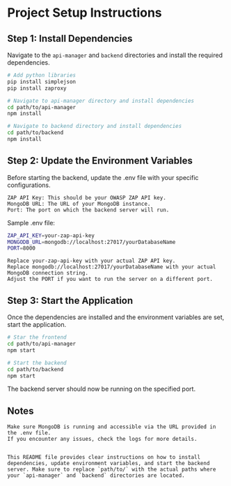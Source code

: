 # Project Setup Instructions

## Step 1: Install Dependencies

Navigate to the `api-manager` and `backend` directories and install the required dependencies.

```bash
# Add python libraries
pip install simplejson
pip install zaproxy

# Navigate to api-manager directory and install dependencies
cd path/to/api-manager
npm install

# Navigate to backend directory and install dependencies
cd path/to/backend
npm install
```
## Step 2: Update the Environment Variables

Before starting the backend, update the .env file with your specific configurations.

    ZAP API Key: This should be your OWASP ZAP API key.
    MongoDB URL: The URL of your MongoDB instance.
    Port: The port on which the backend server will run.

Sample .env file:
```bash
ZAP_API_KEY=your-zap-api-key
MONGODB_URL=mongodb://localhost:27017/yourDatabaseName
PORT=8000
```
    Replace your-zap-api-key with your actual ZAP API key.
    Replace mongodb://localhost:27017/yourDatabaseName with your actual MongoDB connection string.
    Adjust the PORT if you want to run the server on a different port.

## Step 3: Start the Application

Once the dependencies are installed and the environment variables are set, start the application.
```bash
# Star the frontend
cd path/to/api-manager
npm start

# Start the backend
cd path/to/backend
npm start
```
The backend server should now be running on the specified port.
## Notes

    Make sure MongoDB is running and accessible via the URL provided in the .env file.
    If you encounter any issues, check the logs for more details.
```vbnet

This README file provides clear instructions on how to install dependencies, update environment variables, and start the backend server. Make sure to replace `path/to/` with the actual paths where your `api-manager` and `backend` directories are located.
```
